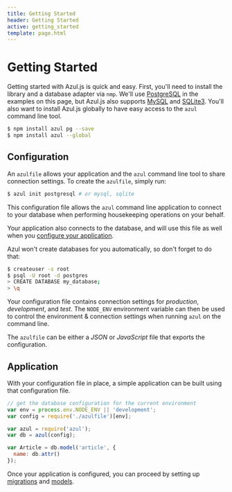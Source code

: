 ```yaml
---
title: Getting Started
header: Getting Started
active: getting_started
template: page.html
---
```


# Getting Started

Getting started with Azul.js is quick and easy. First, you'll need to install
the library and a database adapter via `nmp`. We'll use
[PostgreSQL][node-postgres] in the examples on this page, but Azul.js also
supports [MySQL][node-mysql] and [SQLite3][node-sqlite3]. You'll also want to
install Azul.js globally to have easy access to the `azul` command line tool.

```bash
$ npm install azul pg --save
$ npm install azul --global
```

## Configuration

An `azulfile` allows your application and the `azul` command line tool to share
connection settings. To create the `azulfile`, simply run:

```bash
$ azul init postgresql # or mysql, sqlite 
```

This configuration file allows the `azul` command line application to connect
to your database when performing housekeeping operations on your behalf.

Your application also connects to the database, and will use this file as well
when you [configure your application](#application).

Azul won't create databases for you automatically, so don't forget to do that:

```bash
$ createuser -s root
$ psql -U root -d postgres
> CREATE DATABASE my_database;
> \q
```

Your configuration file contains connection settings for _production_,
_development_, and _test_. The `NODE_ENV` environment variable can then be used
to control the environment & connection settings when running `azul` on the
command line.

The `azulfile` can be either a _JSON_ or _JavaScript_ file that exports the
configuration.

## Application

With your configuration file in place, a simple application can be built using
that configuration file.

```js
// get the database configuration for the current environment
var env = process.env.NODE_ENV || 'development';
var config = require('./azulfile')[env];

var azul = require('azul');
var db = azul(config);

var Article = db.model('article', {
  name: db.attr()
});
```

Once your application is configured, you can proceed by setting up
[migrations][azul-migrations] and [models][azul-models].


[node-postgres]: https://github.com/brianc/node-postgres
[node-mysql]: https://github.com/felixge/node-mysql/
[node-sqlite3]: https://github.com/mapbox/node-sqlite3

[azul-migrations]: /guides/migrations.html
[azul-models]: /guides/models.html
